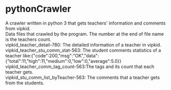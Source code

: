 # pythonCrawler
A crawler written in python 3 that gets teachers' information and comments from vipkid.
<br>
Data files that crawled by the program. The number at the end of file name is the teachers count.
<br>
vipkid_teacher_detail-780: The detailed information of a teacher in vipkid.
<br>
vipkid_teacher_stu_comm_stat-563: The student comments statistics of a teacher like:{"code":200,"msg":"OK","data":{"total":11,"high":11,"medium":0,"low":0,"average":5.0}}
<br>
vipkid_teacher_comm_tag_count-563:The tags and its count that each teacher gets. 
<br>
vipkid_stu_comm_list_byTeacher-563: The comments that a teacher gets from the students.
